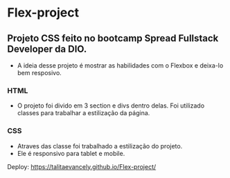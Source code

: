 # Flex-project
## Projeto CSS feito no bootcamp Spread Fullstack Developer da DIO.
- A ideia desse projeto é mostrar as habilidades com o Flexbox e deixa-lo bem resposivo.

### HTML
- O projeto foi divido em  3 section e divs dentro delas. Foi utilizado classes para trabalhar a estilização da página.

### CSS
- Atraves das classe foi trabalhado a estilização do projeto.
- Ele é responsivo para tablet e mobile.

Deploy: https://talitaevancely.github.io/Flex-project/

